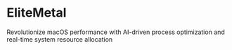 # EliteMetal
Revolutionize macOS performance with AI-driven process optimization and real-time system resource allocation
